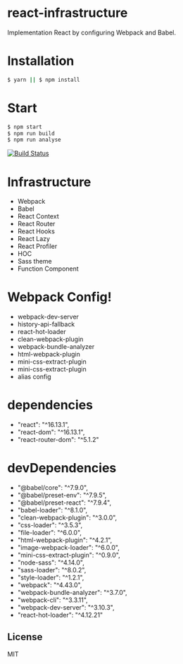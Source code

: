# react-infrastructure
Implementation React by configuring Webpack and Babel.

# Installation
```sh
$ yarn || $ npm install
```

# Start
```sh
$ npm start
$ npm run build
$ npm run analyse
```

[![Build Status](https://travis-ci.org/joemccann/dillinger.svg?branch=master)](https://travis-ci.org/joemccann/dillinger)

# Infrastructure
  - Webpack
  - Babel
  - React Context 
  - React Router
  - React Hooks
  - React Lazy
  - React Profiler
  - HOC
  - Sass theme
  - Function Component

# Webpack Config!
- webpack-dev-server
- history-api-fallback
- react-hot-loader
- clean-webpack-plugin
- webpack-bundle-analyzer
- html-webpack-plugin
- mini-css-extract-plugin
- mini-css-extract-plugin
- alias config

# dependencies
- "react": "^16.13.1",
- "react-dom": "^16.13.1",
- "react-router-dom": "^5.1.2"

# devDependencies
-   "@babel/core": "^7.9.0",
-   "@babel/preset-env": "^7.9.5",
-   "@babel/preset-react": "^7.9.4",
-   "babel-loader": "^8.1.0",
-   "clean-webpack-plugin": "^3.0.0",
-   "css-loader": "^3.5.3",
-   "file-loader": "^6.0.0",
-   "html-webpack-plugin": "^4.2.1",
-   "image-webpack-loader": "^6.0.0",
-   "mini-css-extract-plugin": "^0.9.0",
-   "node-sass": "^4.14.0",
-   "sass-loader": "^8.0.2",
-   "style-loader": "^1.2.1",
-   "webpack": "^4.43.0",
-   "webpack-bundle-analyzer": "^3.7.0",
-   "webpack-cli": "^3.3.11",
-   "webpack-dev-server": "^3.10.3",
-   "react-hot-loader": "^4.12.21"




License
----
MIT




